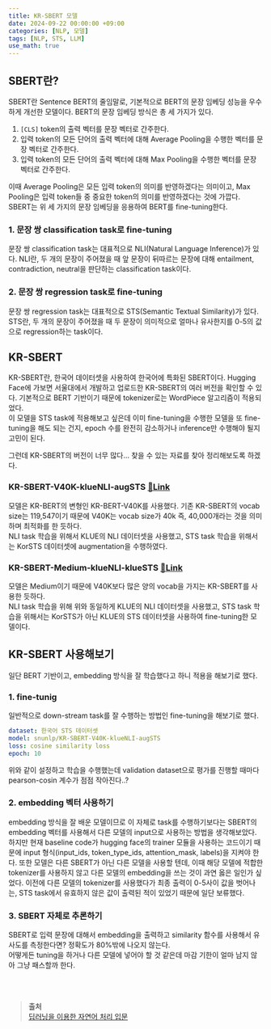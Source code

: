 ```yaml
---
title: KR-SBERT 모델
date: 2024-09-22 00:00:00 +09:00
categories: [NLP, 모델]
tags: [NLP, STS, LLM]
use_math: true
---
```


## SBERT란?
SBERT란 Sentence BERT의 줄임말로, 기본적으로 BERT의 문장 임베딩 성능을 우수하게 개선한 모델이다. BERT의 문장 임베딩 방식은 총 세 가지가 있다.  
1. `[CLS]` token의 출력 벡터를 문장 벡터로 간주한다.  
2. 입력 token의 모든 단어의 출력 벡터에 대해 Average Pooling을 수행한 벡터를 문장 벡터로 간주한다.  
3. 입력 token의 모든 단어의 출력 벡터에 대해 Max Pooling을 수행한 벡터를 문장 벡터로 간주한다.  

이때 Average Pooling은 모든 입력 token의 의미를 반영하겠다는 의미이고, Max Pooling은 입력 token들 중 중요한 token의 의미를 반영하겠다는 것에 가깝다. SBERT는 위 세 가지의 문장 임베딩을 응용하여 BERT를 fine-tuning한다.  

### 1. 문장 쌍 classification task로 fine-tuning
문장 쌍 classification task는 대표적으로 NLI(Natural Language Inference)가 있다. NLI란, 두 개의 문장이 주어졌을 때 앞 문장이 뒤따르는 문장에 대해 entailment, contradiction, neutral을 판단하는 classification task이다.  

### 2. 문장 쌍 regression task로 fine-tuning  
문장 쌍 regression task는 대표적으로 STS(Semantic Textual Similarity)가 있다. STS란, 두 개의 문장이 주어졌을 때 두 문장이 의미적으로 얼마나 유사한지를 0-5의 값으로 regression하는 task이다.  

## KR-SBERT  
KR-SBERT란, 한국어 데이터셋을 사용하여 한국어에 특화된 SBERT이다. Hugging Face에 가보면 서울대에서 개발하고 업로드한 KR-SBERT의 여러 버전을 확인할 수 있다. 기본적으로 BERT 기반이기 때문에 tokenizer로는 WordPiece 알고리즘이 적용되었다.  
이 모델을 STS task에 적용해보고 싶은데 이미 fine-tuning을 수행한 모델을 또 fine-tuning을 해도 되는 건지, epoch 수를 완전히 감소하거나 inference만 수행해야 될지 고민이 된다.  

그런데 KR-SBERT의 버전이 너무 많다... 찾을 수 있는 자료를 찾아 정리해보도록 하겠다.  

### KR-SBERT-V40K-klueNLI-augSTS [🔗Link](https://huggingface.co/snunlp/KR-SBERT-V40K-klueNLI-augSTS)  
모델은 KR-BERT의 변형인 KR-BERT-V40K를 사용했다. 기존 KR-SBERT의 vocab size는 119,547이기 때문에 V40K는 vocab size가 40k 즉, 40,000개라는 것을 의미하며 최적화를 한 듯하다.  
NLI task 학습을 위해서 KLUE의 NLI 데이터셋을 사용했고, STS task 학습을 위해서는 KorSTS 데이터셋에 augmentation을 수행하였다.  

### KR-SBERT-Medium-klueNLI-klueSTS [🔗Link](https://huggingface.co/snunlp/KR-SBERT-Medium-klueNLI-klueSTS)  
모델은 Medium이기 때문에 V40K보다 많은 양의 vocab을 가지는 KR-SBERT를 사용한 듯하다.  
NLI task 학습을 위해 위와 동일하게 KLUE의 NLI 데이터셋을 사용했고, STS task 학습을 위해서는 KorSTS가 아닌 KLUE의 STS 데이터셋을 사용하여 fine-tuning한 모델이다.  

## KR-SBERT 사용해보기
일단 BERT 기반이고, embedding 방식을 잘 학습했다고 하니 적용을 해보기로 했다.  

### 1. fine-tunig
일반적으로 down-stream task를 잘 수행하는 방법인 fine-tuning을 해보기로 했다.  
```yaml
dataset: 한국어 STS 데이터셋  
model: snunlp/KR-SBERT-V40K-klueNLI-augSTS  
loss: cosine similarity loss
epoch: 10
```
위와 같이 설정하고 학습을 수행했는데 validation dataset으로 평가를 진행할 때마다 pearson-cosin 계수가 점점 작아진다..?  

### 2. embedding 벡터 사용하기
embedding 방식을 잘 배운 모델이므로 이 자체로 task를 수행하기보다는 SBERT의 embedding 벡터를 사용해서 다른 모델의 input으로 사용하는 방법을 생각해보았다.  
하지만 현재 baseline code가 hugging face의 trainer 모듈을 사용하는 코드이기 때문에 input 형식(input_ids, token_type_ids, attention_mask, labels)을 지켜야 한다. 또한 모델은 다른 SBERT가 아닌 다른 모델을 사용할 텐데, 이때 해당 모델에 적합한 tokenizer를 사용하지 않고 다른 모델의 embedding을 쓰는 것이 과연 옳은 일인가 싶었다. 이전에 다른 모델의 tokenizer를 사용했다가 최종 출력이 0-5사이 값을 벗어나는, STS task에서 유효하지 않은 값이 출력된 적이 있었기 때문에 일단 보류했다.  

### 3. SBERT 자체로 추론하기
SBERT로 입력 문장에 대해서 embedding을 출력하고 similarity 함수를 사용해서 유사도를 측정한다면?
정확도가 80%밖에 나오지 않는다.  
어떻게든 tuning을 하거나 다른 모델에 넣어야 할 것 같은데 마감 기한이 얼마 남지 않아 그냥 패스할까 한다.  

<br><br>
> **출처**  
[딥러닝을 이용한 자연어 처리 입문](https://wikidocs.net/156176)